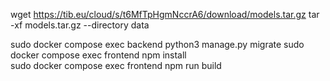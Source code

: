 wget https://tib.eu/cloud/s/t6MfTpHgmNccrA6/download/models.tar.gz
tar -xf models.tar.gz --directory data

sudo docker compose exec backend python3 manage.py migrate
sudo docker compose exec frontend npm install  
sudo docker compose exec frontend npm run build
